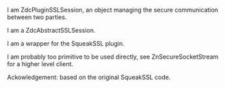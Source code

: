 I am ZdcPluginSSLSession, an object managing the secure communication between two parties.

I am a ZdcAbstractSSLSession.

I am a wrapper for the SqueakSSL plugin.

I am probably too primitive to be used directly, see ZnSecureSocketStream for a higher level client.

Ackowledgement: based on the original SqueakSSL code.